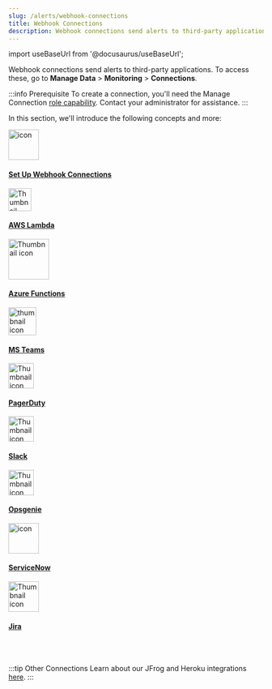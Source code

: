 ```yaml
---
slug: /alerts/webhook-connections
title: Webhook Connections
description: Webhook connections send alerts to third-party applications.
---
```


import useBaseUrl from '@docusaurus/useBaseUrl';

Webhook connections send alerts to third-party applications. To access these, go to **Manage Data** > **Monitoring** > **Connections**.

:::info Prerequisite
To create a connection, you'll need the Manage Connection [role capability](/docs/manage/users-roles/roles/role-capabilities). Contact your administrator for assistance.
:::

In this section, we'll introduce the following concepts and more:

<div className="box-wrapper" markdown="1">
<div className="box smallbox1 card">
  <div className="container">
  <img src={useBaseUrl('img/alerts/webhooks.png')} alt="icon" width="60"/>
  <h4><a href="/docs/alerts/webhook-connections/set-up-webhook-connections">Set Up Webhook Connections</a></h4>
  </div>
</div>
<div className="box smallbox2 card">
  <div className="container">
  <img src={useBaseUrl('img/connection-and-integration/aws-lambda.svg')} alt="Thumbnail icon" width="45"/>
  <h4><a href="/docs/alerts/webhook-connections/aws-lambda/">AWS Lambda</a></h4>
  </div>
</div>
<div className="box smallbox3 card">
  <div className="container">
  <img src={useBaseUrl('img/connection-and-integration/azure-functions.png')} alt="Thumbnail icon" width="80"/>
  <h4><a href="/docs/alerts/webhook-connections/microsoft-azure-functions">Azure Functions</a></h4>
  </div>
</div>
  <div className="box smallbox4 card">
    <div className="container">
    <img src={useBaseUrl('img/integrations/microsoft-azure/MSTeams.png')} alt="thumbnail icon" width="55"/>
    <h4><a href="/docs/alerts/webhook-connections/microsoft-teams">MS Teams</a></h4>
    </div>
  </div>
  <div className="box smallbox5 card">
    <div className="container">
    <img src={useBaseUrl('img/integrations/saas-cloud/pagerduty.png')} alt="Thumbnail icon" width="50"/>
    <h4><a href="/docs/alerts/webhook-connections/pagerduty">PagerDuty</a></h4>
    </div>
  </div>
  <div className="box smallbox6 card">
    <div className="container">
    <img src={useBaseUrl('img/integrations/saas-cloud/slack.png')} alt="Thumbnail icon" width="50"/>
    <h4><a href="/docs/alerts/webhook-connections/slack">Slack</a></h4>
    </div>
  </div>
  <div className="box smallbox7 card">
    <div className="container">
    <img src={useBaseUrl('img/integrations/saas-cloud/opsgenie.png')} alt="Thumbnail icon" width="50"/>
    <h4><a href="/docs/alerts/webhook-connections/opsgenie">Opsgenie</a></h4>
    </div>
  </div>
  <div className="box smallbox8 card">
    <div className="container">
    <img src='https://companieslogo.com/img/orig/NOW-6d5a01eb.png?t=1647966832' alt="icon" width="60"/>
    <h4><a href="/docs/alerts/webhook-connections/servicenow">ServiceNow</a></h4>
    </div>
  </div>
  <div className="box smallbox9 card">
    <div className="container">
    <img src={useBaseUrl('img/integrations/app-development/jira.png')} alt="Thumbnail icon" width="60"/>
    <h4><a href="/docs/alerts/webhook-connections/jira-cloud">Jira</a></h4>
    </div>
  </div>
</div>

<br/><br/>

:::tip Other Connections
Learn about our JFrog and Heroku integrations [here](/docs/alerts/webhook-connections/servicenow/).
:::
